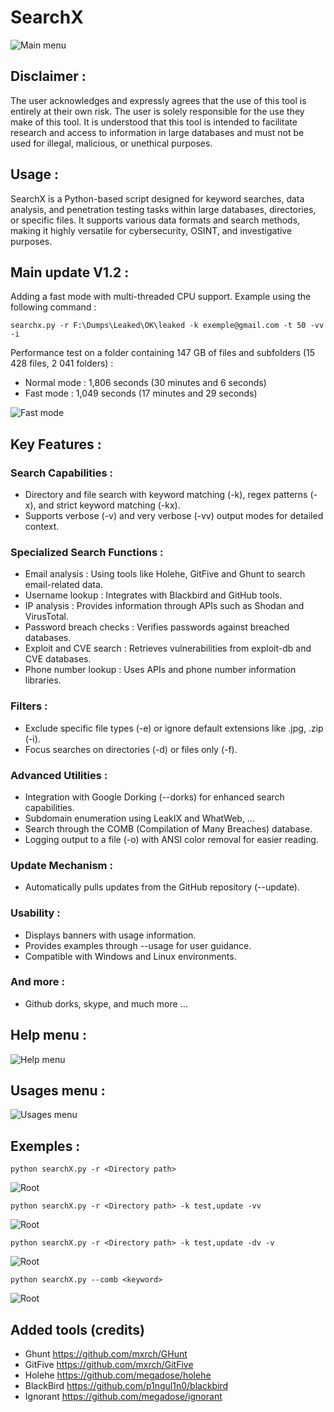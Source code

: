 # SearchX

![Main menu](https://github.com/raphaelthief/SearchX/blob/main/Pictures/Main1.JPG "Main menu")

## Disclaimer :

The user acknowledges and expressly agrees that the use of this tool is entirely at their own risk.
The user is solely responsible for the use they make of this tool. It is understood that this tool is intended to facilitate research and access to information in large databases and must not be used for illegal, malicious, or unethical purposes.

## Usage :

SearchX is a Python-based script designed for keyword searches, data analysis, and penetration testing tasks within large databases, directories, or specific files. It supports various data formats and search methods, making it highly versatile for cybersecurity, OSINT, and investigative purposes.

## Main update V1.2 :

Adding a fast mode with multi-threaded CPU support.
Example using the following command :
```
searchx.py -r F:\Dumps\Leaked\OK\leaked -k exemple@gmail.com -t 50 -vv -i
```

Performance test on a folder containing 147 GB of files and subfolders (15 428 files, 2 041 folders) :

- Normal mode : 1,806 seconds (30 minutes and 6 seconds)
- Fast mode : 1,049 seconds (17 minutes and 29 seconds)


![Fast mode](https://github.com/raphaelthief/SearchX/blob/main/Pictures/multi_threads.JPG "Fast mode")





## Key Features :

### Search Capabilities :
- Directory and file search with keyword matching (-k), regex patterns (-x), and strict keyword matching (-kx).
- Supports verbose (-v) and very verbose (-vv) output modes for detailed context.

### Specialized Search Functions :
- Email analysis : Using tools like Holehe, GitFive and Ghunt to search email-related data.
- Username lookup : Integrates with Blackbird and GitHub tools.
- IP analysis : Provides information through APIs such as Shodan and VirusTotal.
- Password breach checks : Verifies passwords against breached databases.
- Exploit and CVE search : Retrieves vulnerabilities from exploit-db and CVE databases.
- Phone number lookup : Uses APIs and phone number information libraries.

### Filters :
- Exclude specific file types (-e) or ignore default extensions like .jpg, .zip (-i).
- Focus searches on directories (-d) or files only (-f).

### Advanced Utilities :
- Integration with Google Dorking (--dorks) for enhanced search capabilities.
- Subdomain enumeration using LeakIX and WhatWeb, ...
- Search through the COMB (Compilation of Many Breaches) database.
- Logging output to a file (-o) with ANSI color removal for easier reading.

### Update Mechanism :
- Automatically pulls updates from the GitHub repository (--update).

### Usability :
- Displays banners with usage information.
- Provides examples through --usage for user guidance.
- Compatible with Windows and Linux environments.

### And more :
- Github dorks, skype, and much more ...

## Help menu : 

![Help menu](https://github.com/raphaelthief/SearchX/blob/main/Pictures/Help1.JPG "Help menu")

## Usages menu : 

![Usages menu](https://github.com/raphaelthief/SearchX/blob/main/Pictures/Usages.JPG "Usages menu")

## Exemples : 

```
python searchX.py -r <Directory path>
```
![Root](https://github.com/raphaelthief/SearchX/blob/main/Pictures/Root.JPG "Root")

```
python searchX.py -r <Directory path> -k test,update -vv
```
![Root](https://github.com/raphaelthief/SearchX/blob/main/Pictures/Exemple1.JPG "Root")

```
python searchX.py -r <Directory path> -k test,update -dv -v
```
![Root](https://github.com/raphaelthief/SearchX/blob/main/Pictures/Exemple2.JPG "Root")

```
python searchX.py --comb <keyword>
```
![Root](https://github.com/raphaelthief/SearchX/blob/main/Pictures/proxynova.JPG "proxynova")


## Added tools (credits)

- Ghunt https://github.com/mxrch/GHunt
- GitFive https://github.com/mxrch/GitFive
- Holehe https://github.com/megadose/holehe
- BlackBird https://github.com/p1ngul1n0/blackbird
- Ignorant https://github.com/megadose/ignorant
